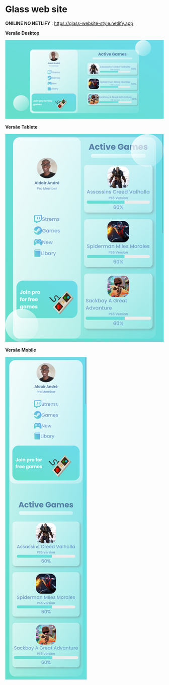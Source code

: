 # Glass web site 

**ONILINE NO NETLIFY** : https://glass-website-style.netlify.app

**Versão Desktop**

![Versão Mobile do site](https://github.com/aldairandre/glass-web-site-style/blob/main/design/desktop.png)

**Versão Tablete**

![Versão Mobile do site](https://github.com/aldairandre/glass-web-site-style/blob/main/design/tablete.png)


**Versão Mobile**

![Versão Mobile do site](https://github.com/aldairandre/glass-web-site-style/blob/main/design/mobile.png)


